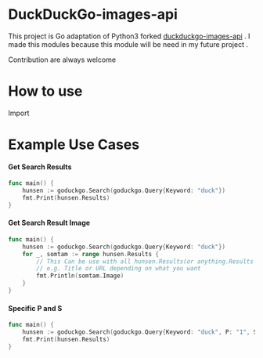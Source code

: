 # DuckDuckGo-images-api

This project is Go adaptation of Python3 forked [duckduckgo-images-api](https://github.com/joeyism/duckduckgo-images-api) . I made this modules because this module will be need in my future project .

Contribution are always welcome

# How to use

Import

# Example Use Cases

#### Get Search Results
```go
func main() {
	hunsen := goduckgo.Search(goduckgo.Query{Keyword: "duck"})
    fmt.Print(hunsen.Results)
}

```
#### Get Search Result Image
```go
func main() {
	hunsen := goduckgo.Search(goduckgo.Query{Keyword: "duck"})
	for _, somtam := range hunsen.Results {
        // This Can be use with all hunsen.Results(or anything.Results depending on your goduckgo.Search)
        // e.g. Title or URL depending on what you want 
		fmt.Println(somtam.Image)
	}
}
```
#### Specific P and S
```go
func main() {
	hunsen := goduckgo.Search(goduckgo.Query{Keyword: "duck", P: "1", S: "200"})
    fmt.Print(hunsen.Results)
}

```
